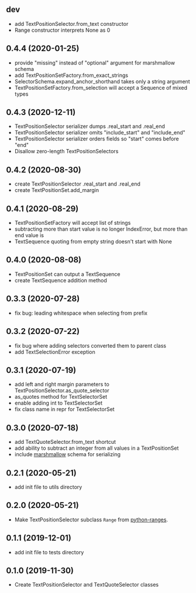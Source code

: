 dev
------------------
- add TextPositionSelector.from_text constructor
- Range constructor interprets None as 0

0.4.4 (2020-01-25)
------------------
- provide "missing" instead of "optional" argument for marshmallow schema
- add TextPositionSetFactory.from_exact_strings
- SelectorSchema.expand_anchor_shorthand takes only a string argument
- TextPositionSetFactory.from_selection will accept a Sequence of mixed types

0.4.3 (2020-12-11)
------------------
- TextPositionSelector serializer dumps .real_start and .real_end
- TextPositionSelector serializer omits "include_start" and "include_end"
- TextPositionSelector serializer orders fields so "start" comes before "end"
- Disallow zero-length TextPositionSelectors

0.4.2 (2020-08-30)
------------------
- create TextPositionSelector .real_start and .real_end
- create TextPositionSet.add_margin

0.4.1 (2020-08-29)
------------------
- TextPositionSetFactory will accept list of strings
- subtracting more than start value is no longer IndexError, but more than end value is
- TextSequence quoting from empty string doesn't start with None

0.4.0 (2020-08-08)
------------------
- TextPositionSet can output a TextSequence
- create TextSequence addition method

0.3.3 (2020-07-28)
------------------
- fix bug: leading whitespace when selecting from prefix

0.3.2 (2020-07-22)
------------------
- fix bug where adding selectors converted them to parent class
- add TextSelectionError exception

0.3.1 (2020-07-19)
------------------
- add left and right margin parameters to TextPositionSelector.as_quote_selector
- as_quotes method for TextSelectorSet
- enable adding int to TextSelectorSet
- fix class name in repr for TextSelectorSet

0.3.0 (2020-07-18)
------------------
- add TextQuoteSelector.from_text shortcut
- add ability to subtract an integer from all values in a TextPositionSet
- include [marshmallow](https://github.com/marshmallow-code/marshmallow) schema for serializing

0.2.1 (2020-05-21)
------------------
- add init file to utils directory

0.2.0 (2020-05-21)
------------------
- Make TextPositionSelector subclass `Range` from [python-ranges](https://github.com/Superbird11/ranges).

0.1.1 (2019-12-01)
------------------
- add init file to tests directory

0.1.0 (2019-11-30)
------------------
- Create TextPositionSelector and TextQuoteSelector classes

